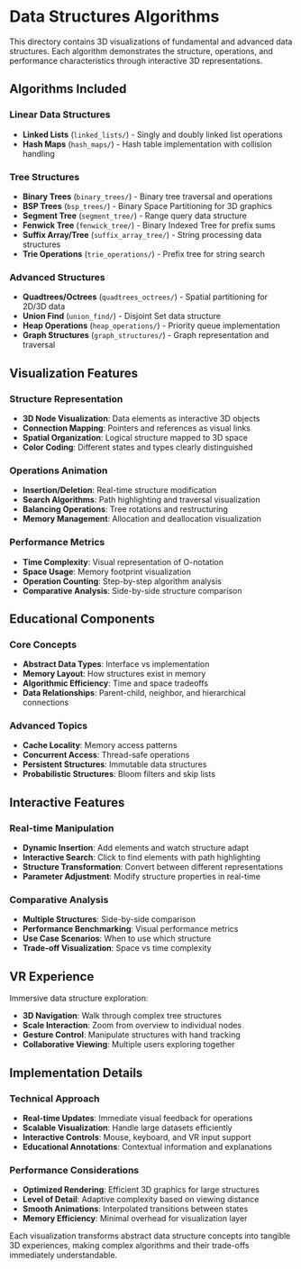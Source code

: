 # Data Structures Algorithms

This directory contains 3D visualizations of fundamental and advanced data structures. Each algorithm demonstrates the structure, operations, and performance characteristics through interactive 3D representations.

## Algorithms Included

### Linear Data Structures
- **Linked Lists** (`linked_lists/`) - Singly and doubly linked list operations
- **Hash Maps** (`hash_maps/`) - Hash table implementation with collision handling

### Tree Structures
- **Binary Trees** (`binary_trees/`) - Binary tree traversal and operations
- **BSP Trees** (`bsp_trees/`) - Binary Space Partitioning for 3D graphics
- **Segment Tree** (`segment_tree/`) - Range query data structure
- **Fenwick Tree** (`fenwick_tree/`) - Binary Indexed Tree for prefix sums
- **Suffix Array/Tree** (`suffix_array_tree/`) - String processing data structures
- **Trie Operations** (`trie_operations/`) - Prefix tree for string search

### Advanced Structures
- **Quadtrees/Octrees** (`quadtrees_octrees/`) - Spatial partitioning for 2D/3D data
- **Union Find** (`union_find/`) - Disjoint Set data structure
- **Heap Operations** (`heap_operations/`) - Priority queue implementation
- **Graph Structures** (`graph_structures/`) - Graph representation and traversal

## Visualization Features

### Structure Representation
- **3D Node Visualization**: Data elements as interactive 3D objects
- **Connection Mapping**: Pointers and references as visual links
- **Spatial Organization**: Logical structure mapped to 3D space
- **Color Coding**: Different states and types clearly distinguished

### Operations Animation
- **Insertion/Deletion**: Real-time structure modification
- **Search Algorithms**: Path highlighting and traversal visualization
- **Balancing Operations**: Tree rotations and restructuring
- **Memory Management**: Allocation and deallocation visualization

### Performance Metrics
- **Time Complexity**: Visual representation of O-notation
- **Space Usage**: Memory footprint visualization
- **Operation Counting**: Step-by-step algorithm analysis
- **Comparative Analysis**: Side-by-side structure comparison

## Educational Components

### Core Concepts
- **Abstract Data Types**: Interface vs implementation
- **Memory Layout**: How structures exist in memory
- **Algorithmic Efficiency**: Time and space tradeoffs
- **Data Relationships**: Parent-child, neighbor, and hierarchical connections

### Advanced Topics
- **Cache Locality**: Memory access patterns
- **Concurrent Access**: Thread-safe operations
- **Persistent Structures**: Immutable data structures
- **Probabilistic Structures**: Bloom filters and skip lists

## Interactive Features

### Real-time Manipulation
- **Dynamic Insertion**: Add elements and watch structure adapt
- **Interactive Search**: Click to find elements with path highlighting
- **Structure Transformation**: Convert between different representations
- **Parameter Adjustment**: Modify structure properties in real-time

### Comparative Analysis
- **Multiple Structures**: Side-by-side comparison
- **Performance Benchmarking**: Visual performance metrics
- **Use Case Scenarios**: When to use which structure
- **Trade-off Visualization**: Space vs time complexity

## VR Experience

Immersive data structure exploration:
- **3D Navigation**: Walk through complex tree structures
- **Scale Interaction**: Zoom from overview to individual nodes
- **Gesture Control**: Manipulate structures with hand tracking
- **Collaborative Viewing**: Multiple users exploring together

## Implementation Details

### Technical Approach
- **Real-time Updates**: Immediate visual feedback for operations
- **Scalable Visualization**: Handle large datasets efficiently
- **Interactive Controls**: Mouse, keyboard, and VR input support
- **Educational Annotations**: Contextual information and explanations

### Performance Considerations
- **Optimized Rendering**: Efficient 3D graphics for large structures
- **Level of Detail**: Adaptive complexity based on viewing distance
- **Smooth Animations**: Interpolated transitions between states
- **Memory Efficiency**: Minimal overhead for visualization layer

Each visualization transforms abstract data structure concepts into tangible 3D experiences, making complex algorithms and their trade-offs immediately understandable.
